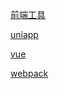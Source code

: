 [前端工具](../front/tools.md ':include')

[uniapp](../front/framework/uniapp.md ':include')

[vue](../front/framework/vue.md ':include')

[webpack](../front/framework/webpack.md ':include')
